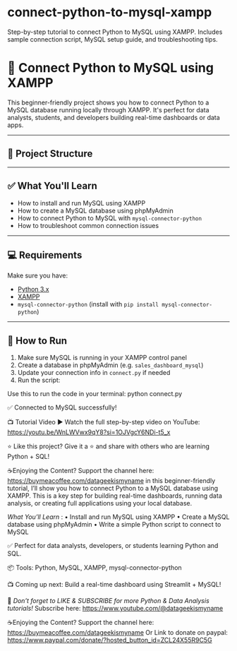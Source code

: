 # connect-python-to-mysql-xampp
Step-by-step tutorial to connect Python to MySQL using XAMPP. Includes sample connection script, MySQL setup guide, and troubleshooting tips.

# 🔗 Connect Python to MySQL using XAMPP

This beginner-friendly project shows you how to connect Python to a MySQL database running locally through XAMPP. It's perfect for data analysts, students, and developers building real-time dashboards or data apps.

---

## 📁 Project Structure


---

## ✅ What You'll Learn

- How to install and run MySQL using XAMPP
- How to create a MySQL database using phpMyAdmin
- How to connect Python to MySQL with `mysql-connector-python`
- How to troubleshoot common connection issues

---

## 💻 Requirements

Make sure you have:

- [Python 3.x](https://www.python.org/downloads/)
- [XAMPP](https://www.apachefriends.org/)
- `mysql-connector-python` (install with `pip install mysql-connector-python`)

---

## 🧪 How to Run

1. Make sure MySQL is running in your XAMPP control panel
2. Create a database in phpMyAdmin (e.g. `sales_dashboard_mysql`)
3. Update your connection info in `connect.py` if needed
4. Run the script:

Use this to run the code in your terminal:
python connect.py

✅ Connected to MySQL successfully!

📺 Tutorial Video
▶️ Watch the full step-by-step video on YouTube:
https://youtu.be/WnLWVwx9qY8?si=1OJVgcY6NDi-t5_x

⭐️ Like this project?
Give it a ⭐️ and share with others who are learning Python + SQL!

☕Enjoying the Content? Support the channel here: https://buymeacoffee.com/datageekismyname
in this beginner-friendly tutorial, I’ll show you how to connect Python to a MySQL database using XAMPP. This is a key step for building real-time dashboards, running data analysis, or creating full applications using your local database.

*What You’ll Learn* :
• Install and run MySQL using XAMPP
• Create a MySQL database using phpMyAdmin
• Write a simple Python script to connect to MySQL

✅ Perfect for data analysts, developers, or students learning Python and SQL.

📦 Tools: Python, MySQL, XAMPP, mysql-connector-python

📺 Coming up next: Build a real-time dashboard using Streamlit + MySQL!

🔔 *Don’t forget to LIKE & SUBSCRIBE for more Python & Data Analysis tutorials!* Subscribe here: https://www.youtube.com/@datageekismyname

☕Enjoying the Content? Support the channel here: https://buymeacoffee.com/datageekismyname
Or 
Link to donate on paypal: 
https://www.paypal.com/donate/?hosted_button_id=ZCL24X55R9C5G

